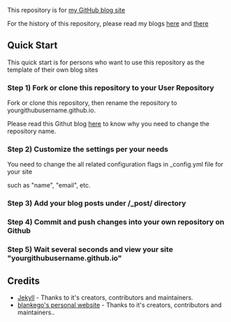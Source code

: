 This repository is for [my GitHub blog site](http://kunxuj.github.io/) 

For the history of this repository, please read my blogs [here](http://kunxuj.github.io/my-first-blog/) and [there]() 


## Quick Start 

This quick start is for persons who want to use this repository as the template of their own blog sites

### Step 1) Fork or clone this repository to your User Repository

Fork or clone this repository, then rename the repository to yourgithubusername.github.io.

Please read this Githut blog [here](https://help.github.com/articles/user-organization-and-project-pages) to know why you need to change the repository name.


### Step 2) Customize the settings per your needs

You need to change the all related configuration flags in _config.yml file for your site

such as "name", "email", etc.

  
### Step 3) Add your blog posts under /_post/ directory


### Step 4) Commit and push changes into your own repository on Github 

### Step 5) Wait several seconds and view your site "yourgithubusername.github.io"


## Credits

- [Jekyll](https://github.com/jekyll/jekyll) - Thanks to it's creators, contributors and maintainers.
- [blankego's personal website](https://github.com/blankego/blankego.github.com) - Thanks to it's creators, contributors and maintainers.. 

